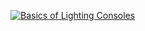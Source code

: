 [![Basics of Lighting Consoles](https://img.youtube.com/vi/D_yC8kQGIIE/0.jpg)](https://youtube.com/playlist?list=PLEyo6_xbT5EC6eKm7S33jRhLiCXqi26ZG)